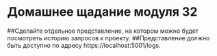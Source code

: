 # Домашнее щадание модуля 32

##Сделайте отдельное представление, на котором можно будет посмотреть историю запросов к проекту.
##Представление должно быть доступно по адресу https://localhost:5001/logs.
